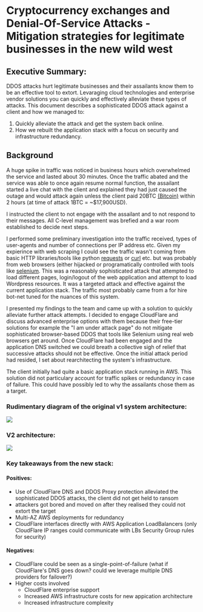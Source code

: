 # Cryptocurrency exchanges and Denial-Of-Service Attacks - Mitigation strategies for legitimate businesses in the new wild west

## Executive Summary:

DDOS attacks hurt legitimate businesses and their assailants know them to be an effective tool to extort. Levaraging cloud technologies and enterprise vendor solutions you can quickly and effectively alleviate these types of attacks. This document describes a sophisticated DDOS attack against a client and how we managed to:

1. Quickly alleviate the attack and get the system back online.
2. How we rebuilt the application stack with a focus on security and infrastructure redundancy. 

## Background

A huge spike in traffic was noticed in business hours which overwhelmed the service and lasted about 30 minutes. Once the traffic abated and the service was able to once again resume normal function, the assailant started a live chat with the client and explained they had just caused the outage and would attack again unless the client paid 20BTC [(Bitcoin)](https://bitcoin.org/en/) within 2 hours (at time of attack 1BTC = ~$17,900USD).

I instructed the client to not engage with the assailant and to not respond to their messages. All C-level management was brefied and a war room established to decide next steps.

I performed some preliminary investigation into the traffic received, types of user-agents and number of connections per IP address etc. Given my expierince with web scraping I could see the traffic wasn't coming from basic HTTP libraries/tools like python [requests](https://requests.readthedocs.io/en/master/) or [curl](https://curl.haxx.se/) etc. but was probably from web browsers (either hijacked or programatically controlled with tools like [selenium](https://www.selenium.dev/documentation/en/). This was a reasonably sophisticated attack that attempted to load different pages, login/logout of the web application and attempt to load Wordpress resources. It was a targeted attack and effective against the current application stack. The traffic most probably came from a for hire bot-net tuned for the nuances of this system.

I presented my findings to the team and came up with a solution to quickly alleviate further attack attempts. I decided to engage CloudFlare and discuss advanced enterprise options with them because their free-tier solutions for example the "I am under attack page" do not mitigate sophisticated browser-based DDOS that tools like Selenium using real web browsers get around. Once CloudFlare had been engaged and the application DNS switched we could breath a collective sigh of relief that successive attacks should not be effective. Once the initial attack period had resided, I set about rearchitecting the system's infrastructure.

The client initially had quite a basic application stack running in AWS. This solution did not particulary account for traffic spikes or redundancy in case of failure. This could have possibly led to why the assailants chose them as a target.

### Rudimentary diagram of the original v1 system architecture:

<img src="http://yuml.me/diagram/scruffy/class/[note: Original v1 architecture{bg:wheat}],[User]<->[Route53 DNS Lookup],[User]->[EC2 Instance (app)],[EC2 Instance (app)]<->[Cache],[EC2 Instance (app)]<->[Database]"/>

### V2 architecture:

<img src="http://yuml.me/diagram/scruffy/class/[note: Target v2 architecture{bg:wheat}],[User]<->[CloudFlare DNS Lookup],[User]<->[CloudFlare DDOS Protection Proxy]<->[EC2 Application LB N+1 Multi-AZ],[EC2 Application LB N+1 Multi-AZ]<->[EC2 AutoScaling Group Instances N..],[EC2 AutoScaling Group Instances N..]<->[Cache],[EC2 AutoScaling Group Instances N..]<->[Database]"/>

### Key takeaways from the new stack:

#### Positives:
- Use of CloudFlare DNS and DDOS Proxy protection alleviated the sophisticated DDOS attacks, the client did not get held to ransom
- attackers got bored and moved on after they realised they could not extort the target
- Multi-AZ AWS deployments for redundancy
- CloudFlare interfaces directly with AWS Application LoadBalancers (only CloudFlare IP ranges could communicate with LBs Security Group rules for security) 

#### Negatives:
- CloudFlare could be seen as a single-point-of-failure (what if CloudFlare's DNS goes down? could we leverage multiple DNS providers for failover?)
- Higher costs involved
  - CloudFlare enterprise support
  - Increased AWS infrastructure costs for new appication architecture
  - Increased infrastructure complexity
